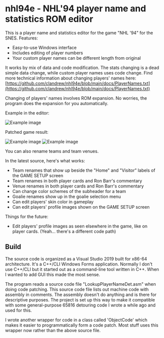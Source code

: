 # nhl94e - NHL'94 player name and statistics ROM editor
This is a player name and statistics editor for the game "NHL '94" for the SNES. Features:
* Easy-to-use Windows interface
* Includes editing of player numbers
* Your custom player names can be different length from original

It works by mix of data and code modification. The stats changing is a dead simple data change, while custom player names uses code change. Find more technical information about changing players' names here:
[https://github.com/clandrew/nhl94e/blob/main/docs/PlayerNames.txt](https://github.com/clandrew/nhl94e/blob/main/docs/PlayerNames.txt)

Changing of players' names involves ROM expansion. No worries, the program does the expansion for you automatically.

Example in the editor:

![Example image](https://raw.githubusercontent.com/clandrew/nhl94e/main/images/Screen1.PNG "Example image.")

Patched game result:

![Example image](https://raw.githubusercontent.com/clandrew/nhl94e/main/images/Screen2.png "Example image.")
![Example image](https://raw.githubusercontent.com/clandrew/nhl94e/main/images/Screen3.png "Example image.")

You can also rename teams and team venues.

In the latest source, here's what works:
* Team renames that show up beside the "Home" and "Visitor" labels of the GAME SETUP screen
* Team renames in both player cards and Ron Barr's commentary
* Venue renames in both player cards and Ron Barr's commentary
* Can change color schemes of the subheader for a team
* Goalie renames show up in the goalie selection menu
* Can edit players' skin color in gameplay
* Can edit players' profile images shown on the GAME SETUP screen

Things for the future:
* Edit players' profile images as seen elsewhere in the game, like on player cards. (Yeah... there's a different code path)

## Build
The source code is organized as a Visual Studio 2019 built for x86-64 architecture. It's a C++/CLI Windows Forms application. Normally I don't use C++/CLI but it started out as a command-line tool written in C++. When I wanted to add GUI this made the most sense.

The program reads a source code file "LookupPlayerNameDet.asm" when doing code patching. This source code file lists out machine code with assembly in comments. The assembly doesn't do anything and is there for descriptive purposes. The project is set up this way to make it compatible with some general-purpose 65816 detouring code I wrote a while ago and used for this.

I wrote another wrapper for code in a class called 'ObjectCode' which makes it easier to programmatically form a code patch. Most stuff uses this wrapper now rather than the above source file.
